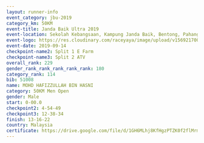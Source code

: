 ```yaml
---
layout: runner-info 
event_category: jbu-2019 
category_km: 50KM 
event-title: Janda Baik Ultra 2019 
event-location: Sekolah Kebangsaan, Kampung Janda Baik, Bentong, Pahang, Malaysia 
event-logo: https://res.cloudinary.com/raceyaya/image/upload/v1569217009/logo/janda-baik_vch1pc.jpg 
event-date: 2019-09-14 
checkpoint-name2: Split 1 E Farm 
checkpoint-name3: Split 2 ATV 
overall_rank: 229
gender_rank_rank_rank_rank_rank: 180
category_rank: 114
bib: 51008
name: MOHD HAFIZZULLAH BIN HASNI
category: 50KM Men Open
gender: Male
start: 0-00.0
checkpoint2: 4-54-49
checkpoint3: 12-38-34
finish: 13-16-22
country: Malaysia
certificate: https://drive.google.com/file/d/1GH6MLhj8KfHgzPTZK0f2flMrmhUuDxdY/view?usp=sharing
---
```

